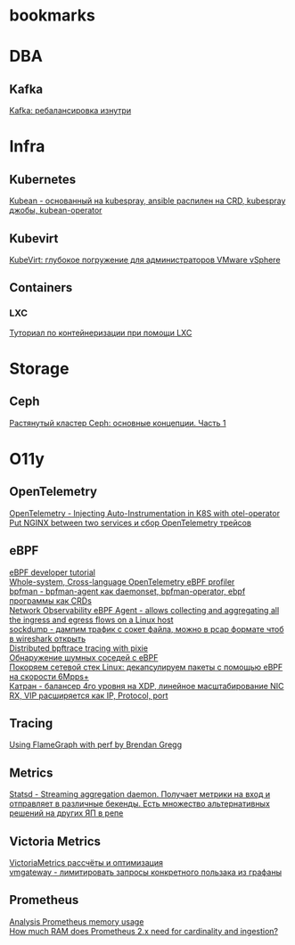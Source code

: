 # bookmarks
# DBA
## Kafka
[Kafka: ребалансировка изнутри](https://habr.com/ru/companies/ozontech/articles/910568/) <br>
# Infra
## Kubernetes
[Kubean - основанный на kubespray, ansible распилен на CRD, kubespray джобы, kubean-operator](https://kubean-io.github.io/kubean/en/) <br>
## Kubevirt
[KubeVirt: глубокое погружение для администраторов VMware vSphere](https://habr.com/ru/companies/flant/articles/915942/) <br>
## Containers
### LXC
[Туториал по контейнеризации при помощи LXC](https://eax.me/lxc/) <br>
# Storage
## Ceph
[Растянутый кластер Ceph: основные концепции. Часть 1](https://habr.com/ru/companies/runity/articles/921288/) <br>
# O11y
## OpenTelemetry
[OpenTelemetry - Injecting Auto-Instrumentation in K8S with otel-operator](https://opentelemetry.io/docs/platforms/kubernetes/operator/automatic/) <br>
[Put NGINX between two services и сбор OpenTelemetry трейсов](https://opentelemetry.io/blog/2022/instrument-nginx/) <br>
## eBPF
[eBPF developer tutorial](https://github.com/eunomia-bpf/bpf-developer-tutorial/tree/main) <br>
[Whole-system, Cross-language OpenTelemetry eBPF profiler](https://github.com/open-telemetry/opentelemetry-ebpf-profiler) <br>
[bpfman - bpfman-agent как daemonset, bpfman-operator, ebpf программы как CRDs](https://bpfman.io/v0.5.4/quick-start/) <br>
[Network Observability eBPF Agent -  allows collecting and aggregating all the ingress and egress flows on a Linux host](https://github.com/netobserv/netobserv-ebpf-agent) <br>
[sockdump - дампим трафик с сокет файла, можно в pcap формате чтоб в wireshark открыть](https://github.com/mechpen/sockdump) <br>
[Distributed bpftrace tracing with pixie](https://blog.px.dev/distributed-bpftrace/) <br>
[Обнаружение шумных соседей с eBPF](https://habr.com/ru/companies/wunderfund/articles/859978/) <br>
[Покоряем сетевой стек Linux: декапсулируем пакеты с помощью eBPF на скорости 6Mpps+](https://habr.com/ru/companies/selectel/articles/901186/) <br>
[Катран - балансер 4го уровня на XDP, линейное масштабирование NIC RX, VIP расширяется как IP, Protocol, port ](https://github.com/facebookincubator/katran/tree/main) <br>
## Tracing
[Using FlameGraph with perf by Brendan Gregg](https://github.com/brendangregg/FlameGraph) <br>
## Metrics
[Statsd - Streaming aggregation daemon. Получает метрики на вход и отправляет в различные бекенды. Есть множество альтернативных решений на других ЯП в репе](https://github.com/statsd/statsd/tree/master) <br>
## Victoria Metrics
[VictoriaMetrics рассчёты и оптимизация](https://habr.com/ru/companies/t2/articles/922168/) <br>
[vmgateway - лимитировать запросы конкретного пользака из графаны](https://docs.victoriametrics.com/victoriametrics/vmgateway/) <br>
## Prometheus
[Analysis Prometheus memory usage](https://www.robustperception.io/analysing-prometheus-memory-usage/) <br>
[How much RAM does Prometheus 2.x need for cardinality and ingestion?](https://www.robustperception.io/how-much-ram-does-prometheus-2-x-need-for-cardinality-and-ingestion/) <br>
